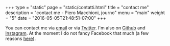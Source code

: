 +++
type = "static"
page = "static/contatti.html"
title = "contact me"
description = "contact me - Piero Macchioni, journo"
menu = "main"
weight = "5"
date = "2016-05-05T21:48:51-07:00"
+++

<div class="h-card">
You can contact me via <a rel="me" class="u-email" target="_blank" href="http://www.shortwhale.com/leibniz">email</a> or via <a rel="me" target="_blank" class="u-url" href="https://twitter.com/piero_macc">Twitter</a>. I'm also on <a rel="me" class="u-url" href="https://github.com/macchioni" target="_blank" >Github</a> and <a href="https://instagram.com/piero_mac" rel="me" target="_blank" >Instagram</a>. At the moment I do not fancy Facebook that much (a few reasons <a href="https://macchioni.cc/open-web/">here</a>).
</div>
